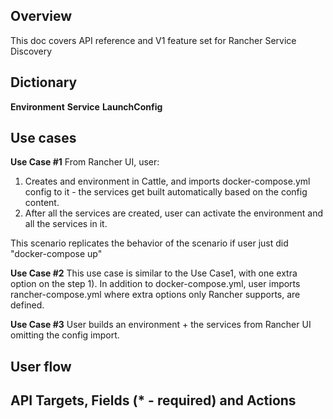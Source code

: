 Overview
--------
This doc covers API reference and V1 feature set for Rancher Service Discovery

Dictionary
----------
**Environment**
**Service**
**LaunchConfig**

Use cases
-----------
**Use Case #1** From Rancher UI, user:
1. Creates and environment in Cattle, and imports docker-compose.yml config to it - the services get built automatically based on the config content.
1. After all the services are created, user can activate the environment and all the services in it.

This scenario replicates the behavior of the scenario if user just did "docker-compose up"

**Use Case #2** This use case is similar to the Use Case1, with one extra option on the step 1). In addition to docker-compose.yml, user imports rancher-compose.yml where extra options only Rancher supports, are defined. 

**Use Case #3** User builds an environment + the services from Rancher UI omitting the config import. 

User flow
-----------

API Targets, Fields (* - required) and Actions
----------